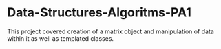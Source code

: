 # Data-Structures-Algoritms-PA1
This project covered creation of a matrix object and manipulation of data within it as well as templated classes.
